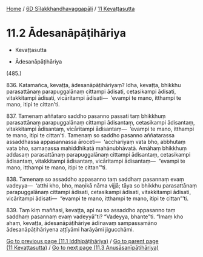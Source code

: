 
[Home](/) / [6D Sīlakkhandhavaggapāḷi](...md) / [11 Kevaṭṭasutta](../6D/11.md)

# 11.2 Ādesanāpāṭihāriya

* Kevaṭṭasutta

* Ādesanāpāṭihāriya

(485.)

836\. Katamañca, kevaṭṭa, ādesanāpāṭihāriyaṃ? Idha, kevaṭṭa, bhikkhu parasattānaṃ parapuggalānaṃ cittampi ādisati, cetasikampi ādisati, vitakkitampi ādisati, vicāritampi ādisati—  ‘evampi te mano, itthampi te mano, itipi te cittan’ti.

837\. Tamenaṃ aññataro saddho pasanno passati taṃ bhikkhuṃ parasattānaṃ parapuggalānaṃ cittampi ādisantaṃ, cetasikampi ādisantaṃ, vitakkitampi ādisantaṃ, vicāritampi ādisantaṃ—  ‘evampi te mano, itthampi te mano, itipi te cittan’ti. Tamenaṃ so saddho pasanno aññatarassa assaddhassa appasannassa āroceti—  ‘acchariyaṃ vata bho, abbhutaṃ vata bho, samaṇassa mahiddhikatā mahānubhāvatā. Amāhaṃ bhikkhuṃ addasaṃ parasattānaṃ parapuggalānaṃ cittampi ādisantaṃ, cetasikampi ādisantaṃ, vitakkitampi ādisantaṃ, vicāritampi ādisantaṃ—  “evampi te mano, itthampi te mano, itipi te cittan”’ti.

838\. Tamenaṃ so assaddho appasanno taṃ saddhaṃ pasannaṃ evaṃ vadeyya—  ‘atthi kho, bho, maṇikā nāma vijjā; tāya so bhikkhu parasattānaṃ parapuggalānaṃ cittampi ādisati, cetasikampi ādisati, vitakkitampi ādisati, vicāritampi ādisati—  “evampi te mano, itthampi te mano, itipi te cittan”’ti.

839\. Taṃ kiṃ maññasi, kevaṭṭa, api nu so assaddho appasanno taṃ saddhaṃ pasannaṃ evaṃ vadeyyā”ti? “Vadeyya, bhante”ti. “Imaṃ kho ahaṃ, kevaṭṭa, ādesanāpāṭihāriye ādīnavaṃ sampassamāno ādesanāpāṭihāriyena aṭṭīyāmi harāyāmi jigucchāmi.

[Go to previous page (11.1 Iddhipāṭihāriya)](11.1.md) / [Go to parent page (11 Kevaṭṭasutta)](../6D/11.md) / [Go to next page (11.3 Anusāsanīpāṭihāriya)](11.3.md)


